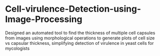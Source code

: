 # Cell-virulence-Detection-using-Image-Processing
Designed an automated tool to find the thickness of multiple cell capsules from images using morphological operations to generate plots of cell size vs capsular thickness, simplifying detection of virulence in yeast cells for mycologists
